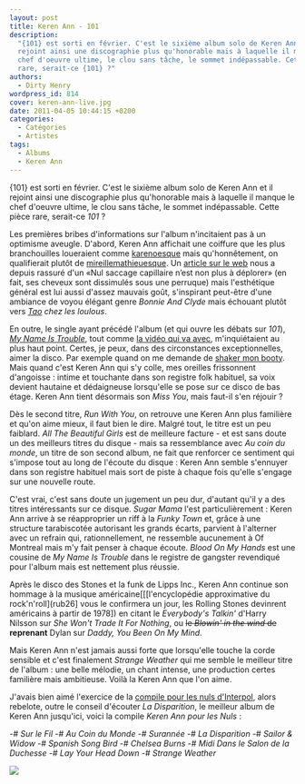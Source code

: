 ```yaml
---
layout: post
title: Keren Ann - 101
description:
  "{101} est sorti en février. C'est le sixième album solo de Keren Ann et il
  rejoint ainsi une discographie plus qu'honorable mais à laquelle il manque le
  chef d'oeuvre ultime, le clou sans tâche, le sommet indépassable. Cette pièce
  rare, serait-ce {101} ?"
authors:
  - Dirty Henry
wordpress_id: 814
cover: keren-ann-live.jpg
date: 2011-04-05 10:44:15 +0200
categories:
  - Catégories
  - Artistes
tags:
  - Albums
  - Keren Ann
---
```


{101} est sorti en février. C'est le sixième album solo de Keren Ann et il
rejoint ainsi une discographie plus qu'honorable mais à laquelle il manque le
chef d'oeuvre ultime, le clou sans tâche, le sommet indépassable. Cette pièce
rare, serait-ce _101_ ?

Les premières bribes d'informations sur l'album n'incitaient pas à un optimisme
aveugle. D'abord, Keren Ann affichait une coiffure que les plus branchouilles
loueraient comme [karenoesque](http://www.google.fr/images?q=karen+o) mais
qu'honnêtement, on qualifierait plutôt de
[mireillemathieuesque](http://www.google.fr/images?q=mireille+mathieu). Un
[article sur le web](http://next.liberation.fr/culture/01012323991-keren-ann-sacre-numero)
nous a depuis rassuré d'un «Nul saccage capillaire n’est non plus à déplorer»
(en fait, ses cheveux sont dissimulés sous une perruque) mais l'esthétique
général est lui aussi d'assez mauvais goût, s'inspirant peut-être d'une ambiance
de voyou élégant genre _Bonnie And Clyde_ mais échouant plutôt vers
_[Tao](http://www.google.fr/images?q=tao+cit%C3%A9s+d%27or) chez les loulous_.

En outre, le single ayant précédé l'album (et qui ouvre les débats sur _101_),
[_My Name Is Trouble_](795), tout comme [la vidéo qui va avec](795),
m'inquiétaient au plus haut point. Certes, je peux, dans des circonstances
exceptionnelles, aimer la disco. Par exemple quand on me demande de
[shaker mon booty](http://www.youtube.com/watch?v=Kb2_eo9lBCY). Mais quand c'est
Keren Ann qui s'y colle, mes oreilles frissonnent d'angoisse : intime et
touchante dans son registre folk habituel, sa voix devient hautaine et
dédaigneuse lorsqu'elle se pose sur ce disco de bas étage. Keren Ann tient
désormais son _Miss You_, mais faut-il s'en réjouir ?

<img477>

Dès le second titre, _Run With You_, on retrouve une Keren Ann plus familière et
qu'on aime mieux, il faut bien le dire. Malgré tout, le titre est un peu
faiblard. _All The Beautiful Girls_ est de meilleure facture - et est sans doute
un des meilleurs titres du disque - mais sa ressemblance avec _Au coin du
monde_, un titre de son second album, ne fait que renforcer ce sentiment qui
s'impose tout au long de l'écoute du disque : Keren Ann semble s'ennuyer dans
son registre habituel mais sort de piste à chaque fois qu'elle s'engage sur une
nouvelle route.

C'est vrai, c'est sans doute un jugement un peu dur, d'autant qu'il y a des
titres intéressants sur ce disque. _Sugar Mama_ l'est particulièrement : Keren
Ann arrive à se réapproprier un riff à la _Funky Town_ et, grâce à une structure
tarabiscotée autorisant les grands écarts, parvient à l'alterner avec un refrain
qui, rationnellement, ne ressemble aucunement à Of Montreal mais m'y fait penser
à chaque écoute. _Blood On My Hands_ est une cousine de _My Name Is Trouble_
dans le registre de gangster revendiqué pour l'album mais est nettement plus
réussie.

<img476>

Après le disco des Stones et la funk de Lipps Inc., Keren Ann continue son
hommage à la musique américaine[[[l'encyclopédie approximative du
rock'n'roll](rub26] vous le confirmera un jour, les Rolling Stones devinrent
américains à partir de 1978]) en citant le _Everybody's Talkin'_ d'Harry Nilsson
sur _She Won't Trade It For Nothing_, ou <strike>le _Blowin' in the wind_
de</strike> **reprenant** Dylan sur _Daddy, You Been On My Mind_.

Mais Keren Ann n'est jamais aussi forte que lorsqu'elle touche la corde sensible
et c'est finalement _Strange Weather_ qui me semble le meilleur titre de l'album
: une belle mélodie, un chant intense, une production certes familière mais
ambitieuse. Voilà la Keren Ann que l'on aime.

J'avais bien aimé l'exercice de la [compile pour les nuls d'Interpol](802),
alors rebelote, outre le conseil d'écouter _La Disparition_, le meilleur album
de Keren Ann jusqu'ici, voici la compile _Keren Ann pour les Nuls_ :

-# _Sur le Fil_ -# _Au Coin du Monde_ -# _Surannée_ -# _La Disparition_ -#
_Sailor & Widow_ -# _Spanish Song Bird_ -# _Chelsea Burns_ -# _Midi Dans le
Salon de la Duchesse_ -# _Lay Your Head Down_ -# _Strange Weather_

[<img src="/squelettes/images/spotify-button.png" />](http://open.spotify.com/user/dirtyhenry/playlist/0qhM2ABzS9PINXS0INyt0n)
